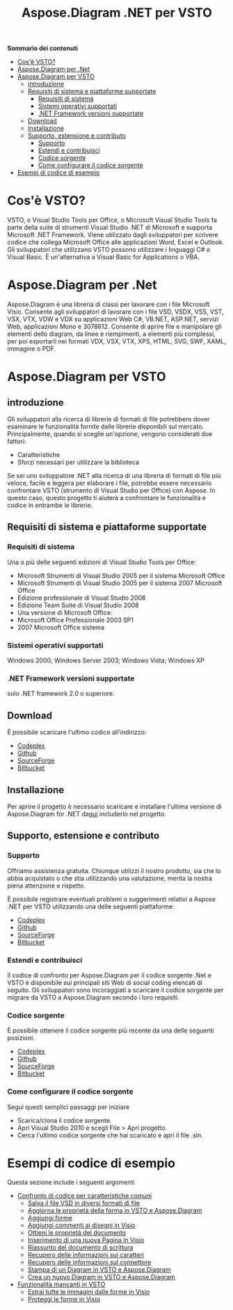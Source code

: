 ﻿---
title: Aspose.Diagram .NET per VSTO
type: docs
weight: 10
url: /it/net/aspose-diagram-net-for-vsto/
---
**Sommario dei contenuti**

- [Cos'è VSTO?](#Aspose.Diagram.NETforVSTO-WhatisVSTO?)
- [Aspose.Diagram per .Net](#Aspose.Diagram.NETforVSTO-Aspose.Diagramfor.Net)
- [Aspose.Diagram per VSTO](#Aspose.Diagram.NETforVSTO-Aspose.DiagramforVSTO) 
  - [introduzione](#Aspose.Diagram.NETforVSTO-Introduction)
  - [Requisiti di sistema e piattaforme supportate](#Aspose.Diagram.NETforVSTO-SystemRequirementsandSupportedPlatforms) 
    - [Requisiti di sistema](#Aspose.Diagram.NETforVSTO-SystemRequirements)
    - [Sistemi operativi supportati](#Aspose.Diagram.NETforVSTO-SupportedOperatingSystems)
    - [.NET Framework versioni supportate](#Aspose.Diagram.NETforVSTO-.NETFrameworkversionssupported)
  - [Download](#Aspose.Diagram.NETforVSTO-Downloading)
  - [Installazione](#Aspose.Diagram.NETforVSTO-Installing)
  - [Supporto, estensione e contributo](#Aspose.Diagram.NETforVSTO-Support,ExtendandContribute) 
    - [Supporto](#Aspose.Diagram.NETforVSTO-Support)
    - [Estendi e contribuisci](#Aspose.Diagram.NETforVSTO-ExtendandContribute)
    - [Codice sorgente](#Aspose.Diagram.NETforVSTO-SourceCode)
    - [Come configurare il codice sorgente](#Aspose.Diagram.NETforVSTO-Howtoconfigurethesourcecode)
- [Esempi di codice di esempio](#Aspose.Diagram.NETforVSTO-SampleCodeExamples)
# **Cos'è VSTO?**
VSTO, o Visual Studio Tools per Office, o Microsoft Visual Studio Tools fa parte della suite di strumenti Visual Studio .NET di Microsoft e supporta Microsoft .NET Framework. Viene utilizzato dagli sviluppatori per scrivere codice che collega Microsoft Office alle applicazioni Word, Excel e Outlook. Gli sviluppatori che utilizzano VSTO possono utilizzare i linguaggi C# o Visual Basic. È un'alternativa a Visual Basic for Applications o VBA.
# **Aspose.Diagram per .Net**
Aspose.Diagram è una libreria di classi per lavorare con i file Microsoft Visio. Consente agli sviluppatori di lavorare con i file VSD, VSDX, VSS, VST, VSX, VTX, VDW e VDX su applicazioni Web C#, VB.NET, ASP.NET, servizi Web, applicazioni Mono e 3078612. Consente di aprire file e manipolare gli elementi dello diagram, da linee e riempimenti, a elementi più complessi, per poi esportarli nei formati VDX, VSX, VTX, XPS, HTML, SVG, SWF, XAML, immagine o PDF.
# **Aspose.Diagram per VSTO**
## **introduzione**
Gli sviluppatori alla ricerca di librerie di formati di file potrebbero dover esaminare le funzionalità fornite dalle librerie disponibili sul mercato. Principalmente, quando si sceglie un'opzione, vengono considerati due fattori:

- Caratteristiche
- Sforzi necessari per utilizzare la biblioteca

Se sei uno sviluppatore .NET alla ricerca di una libreria di formati di file più veloce, facile e leggera per elaborare i file, potrebbe essere necessario confrontare VSTO (strumento di Visual Studio per Office) con Aspose. In questo caso, questo progetto ti aiuterà a confrontare le funzionalità e codice in entrambe le librerie.
## **Requisiti di sistema e piattaforme supportate**
### **Requisiti di sistema**
Una o più delle seguenti edizioni di Visual Studio Tools per Office:

- Microsoft Strumenti di Visual Studio 2005 per il sistema Microsoft Office
- Microsoft Strumenti di Visual Studio 2005 per il sistema 2007 Microsoft Office
- Edizione professionale di Visual Studio 2008
- Edizione Team Suite di Visual Studio 2008
- Una versione di Microsoft Office:
- Microsoft Office Professionale 2003 SP1
- 2007 Microsoft Office sistema
### **Sistemi operativi supportati**
Windows 2000; Windows Server 2003; Windows Vista; Windows XP
### **.NET Framework versioni supportate**
solo .NET framework 2.0 o superiore.
## **Download**
È possibile scaricare l'ultimo codice all'indirizzo:

- [Codeplex](http://goo.gl/spbIUb)
- [Github](http://goo.gl/vaB1lL)
- [SourceForge](http://goo.gl/F4oLnp)
- [Bitbucket](http://goo.gl/BzCiz1)
## **Installazione**
 Per aprire il progetto è necessario scaricare e installare l'ultima versione di Aspose.Diagram for .NET da[qui](http://www.aspose.com/.net/diagram-component.aspx) includerlo nel progetto.
## **Supporto, estensione e contributo**
### **Supporto**
Offriamo assistenza gratuita. Chiunque utilizzi il nostro prodotto, sia che lo abbia acquistato o che stia utilizzando una valutazione, merita la nostra piena attenzione e rispetto.

È possibile registrare eventuali problemi o suggerimenti relativi a Aspose .NET per VSTO utilizzando una delle seguenti piattaforme:

- [Codeplex](http://goo.gl/U54yWo)
- [Github](http://goo.gl/tDjFqA)
- [SourceForge](http://goo.gl/9CgWQu)
- [Bitbucket](http://goo.gl/q7tEu9)
### **Estendi e contribuisci**
Il codice di confronto per Aspose.Diagram per il codice sorgente .Net e VSTO è disponibile sui principali siti Web di social coding elencati di seguito. Gli sviluppatori sono incoraggiati a scaricare il codice sorgente per migrare da VSTO a Aspose.Diagram secondo i loro requisiti.
### **Codice sorgente**
È possibile ottenere il codice sorgente più recente da una delle seguenti posizioni.

- [Codeplex](https://goo.gl/FuhcdD)
- [Github](https://goo.gl/JA8x5M)
- [SourceForge](https://goo.gl/XbE5rO)
- [Bitbucket](https://goo.gl/XBqAzx)
### **Come configurare il codice sorgente**
Segui questi semplici passaggi per iniziare

- Scarica/clona il codice sorgente.
- Apri Visual Studio 2010 e scegli File > Apri progetto.
- Cerca l'ultimo codice sorgente che hai scaricato e apri il file .sln.
# **Esempi di codice di esempio**
Questa sezione include i seguenti argomenti

- [Confronto di codice per caratteristiche comuni](/diagram/it/net/code-comparison-for-common-features/)
  - [Salva il file VSD in diversi formati di file](/diagram/it/net/save-vsd-file-to-different-file-formats/)
  - [Aggiorna le proprietà della forma in VSTO e Aspose.Diagram](/diagram/it/net/update-shape-properties-in-vsto-and-aspose-diagram/)
  - [Aggiungi forme](/diagram/it/net/add-shapes/)
  - [Aggiungi commenti ai disegni in Visio](/diagram/it/net/add-comments-to-drawings-in-visio/)
  - [Ottieni le proprietà del documento](/diagram/it/net/get-document-properties/)
  - [Inserimento di una nuova Pagina in Visio](/diagram/it/net/inserting-a-new-page-in-visio/)
  - [Riassunto del documento di scrittura](/diagram/it/net/writing-document-summary/)
  - [Recupero delle informazioni sui caratteri](/diagram/it/net/retrieving-font-information/)
  - [Recupero delle informazioni sul connettore](/diagram/it/net/retrieving-connector-information/)
  - [Stampa di un Diagram in VSTO e Aspose.Diagram](/diagram/it/net/printing-a-diagram-in-vsto-and-aspose-diagram/)
  - [Crea un nuovo Diagram in VSTO e Aspose.Diagram](/diagram/it/net/create-a-new-diagram-in-vsto-and-aspose-diagram/)
- [Funzionalità mancanti in VSTO](/diagram/it/net/missing-features-in-vsto/)
  - [Estrai tutte le immagini dalle forme in Visio](/diagram/it/net/extract-all-images-from-shapes-in-visio/)
  - [Proteggi le forme in Visio](/diagram/it/net/protect-shapes-in-visio/)
